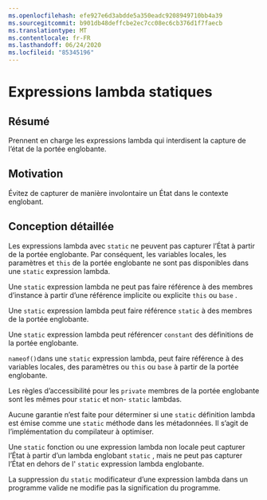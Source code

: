 ```yaml
---
ms.openlocfilehash: efe927e6d3abdde5a350eadc9208949710bb4a39
ms.sourcegitcommit: b901db48deffcbe2ec7cc08ec6cb376d1f7faecb
ms.translationtype: MT
ms.contentlocale: fr-FR
ms.lasthandoff: 06/24/2020
ms.locfileid: "85345196"
---
```

# <a name="static-lambdas"></a>Expressions lambda statiques

## <a name="summary"></a>Résumé

Prennent en charge les expressions lambda qui interdisent la capture de l’état de la portée englobante.

## <a name="motivation"></a>Motivation

Évitez de capturer de manière involontaire un État dans le contexte englobant.

## <a name="detailed-design"></a>Conception détaillée

Les expressions lambda avec `static` ne peuvent pas capturer l’État à partir de la portée englobante.
Par conséquent, les variables locales, les paramètres et `this` de la portée englobante ne sont pas disponibles dans une `static` expression lambda.

Une `static` expression lambda ne peut pas faire référence à des membres d’instance à partir d’une référence implicite ou explicite `this` ou `base` .

Une `static` expression lambda peut faire référence `static` à des membres de la portée englobante.

Une `static` expression lambda peut référencer `constant` des définitions de la portée englobante.

`nameof()`dans une `static` expression lambda, peut faire référence à des variables locales, des paramètres ou `this` ou `base` à partir de la portée englobante.

Les règles d’accessibilité pour les `private` membres de la portée englobante sont les mêmes pour `static` et non- `static` lambdas.

Aucune garantie n’est faite pour déterminer si une `static` définition lambda est émise comme une `static` méthode dans les métadonnées. Il s’agit de l’implémentation du compilateur à optimiser.

Une `static` fonction ou une expression lambda non locale peut capturer l’État à partir d’un lambda englobant `static` , mais ne peut pas capturer l’État en dehors de l' `static` expression lambda englobante.

La suppression du `static` modificateur d’une expression lambda dans un programme valide ne modifie pas la signification du programme.
